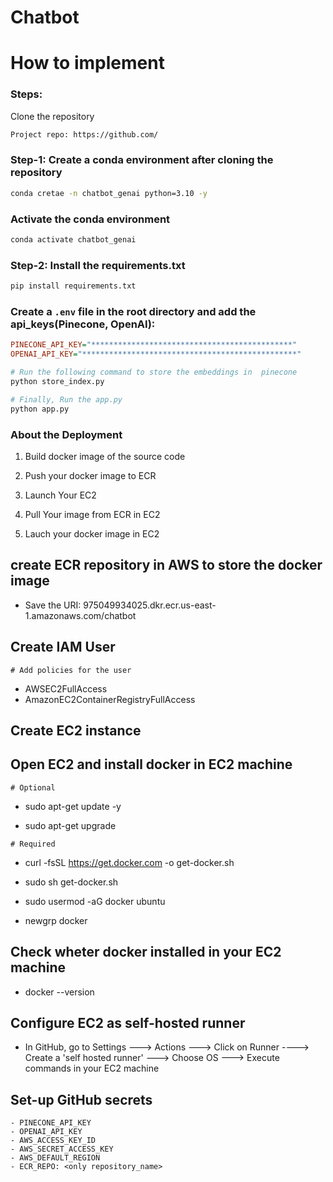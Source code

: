 # Chatbot

# How to implement

###  Steps:

Clone the repository
```bash
Project repo: https://github.com/
```

### Step-1: Create a conda environment after cloning the repository
```bash
conda cretae -n chatbot_genai python=3.10 -y
```

### Activate the conda environment
```bash
conda activate chatbot_genai
```

### Step-2: Install the requirements.txt
```bash
pip install requirements.txt
```



### Create a `.env` file in the root directory and add the api_keys(Pinecone, OpenAI):
```ini
PINECONE_API_KEY="*********************************************"
OPENAI_API_KEY="************************************************"
```

```bash
# Run the following command to store the embeddings in  pinecone
python store_index.py
```

```bash
# Finally, Run the app.py
python app.py
```


### About the Deployment
1. Build docker image of the source code

2. Push your docker image to ECR

3. Launch Your EC2 

4. Pull Your image from ECR in EC2

5. Lauch your docker image in EC2


## create ECR repository in AWS to store the docker image 
 - Save the URI: 975049934025.dkr.ecr.us-east-1.amazonaws.com/chatbot

## Create IAM User
    # Add policies for the user
   - AWSEC2FullAccess
   - AmazonEC2ContainerRegistryFullAccess

## Create EC2 instance

## Open EC2 and install docker in EC2 machine

    # Optional

   - sudo apt-get update -y

   - sudo apt-get upgrade

    # Required

   - curl -fsSL https://get.docker.com -o get-docker.sh

   - sudo sh get-docker.sh

   - sudo usermod -aG docker ubuntu

   - newgrp docker
     
## Check wheter docker installed in your EC2 machine
 - docker --version

## Configure EC2 as self-hosted runner
- In GitHub, go to 
     Settings ---> Actions ---> Click on Runner ----> Create a 'self hosted runner' ---> Choose OS ---> Execute commands in your EC2 machine

## Set-up GitHub secrets
    - PINECONE_API_KEY
    - OPENAI_API_KEY
    - AWS_ACCESS_KEY_ID
    - AWS_SECRET_ACCESS_KEY
    - AWS_DEFAULT_REGION
    - ECR_REPO: <only repository_name>

